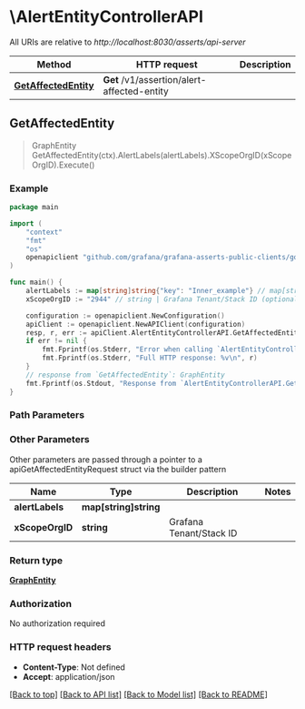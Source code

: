# \AlertEntityControllerAPI

All URIs are relative to *http://localhost:8030/asserts/api-server*

Method | HTTP request | Description
------------- | ------------- | -------------
[**GetAffectedEntity**](AlertEntityControllerAPI.md#GetAffectedEntity) | **Get** /v1/assertion/alert-affected-entity | 



## GetAffectedEntity

> GraphEntity GetAffectedEntity(ctx).AlertLabels(alertLabels).XScopeOrgID(xScopeOrgID).Execute()



### Example

```go
package main

import (
	"context"
	"fmt"
	"os"
	openapiclient "github.com/grafana/grafana-asserts-public-clients/go/gcom"
)

func main() {
	alertLabels := map[string]string{"key": "Inner_example"} // map[string]string | 
	xScopeOrgID := "2944" // string | Grafana Tenant/Stack ID (optional)

	configuration := openapiclient.NewConfiguration()
	apiClient := openapiclient.NewAPIClient(configuration)
	resp, r, err := apiClient.AlertEntityControllerAPI.GetAffectedEntity(context.Background()).AlertLabels(alertLabels).XScopeOrgID(xScopeOrgID).Execute()
	if err != nil {
		fmt.Fprintf(os.Stderr, "Error when calling `AlertEntityControllerAPI.GetAffectedEntity``: %v\n", err)
		fmt.Fprintf(os.Stderr, "Full HTTP response: %v\n", r)
	}
	// response from `GetAffectedEntity`: GraphEntity
	fmt.Fprintf(os.Stdout, "Response from `AlertEntityControllerAPI.GetAffectedEntity`: %v\n", resp)
}
```

### Path Parameters



### Other Parameters

Other parameters are passed through a pointer to a apiGetAffectedEntityRequest struct via the builder pattern


Name | Type | Description  | Notes
------------- | ------------- | ------------- | -------------
 **alertLabels** | **map[string]string** |  | 
 **xScopeOrgID** | **string** | Grafana Tenant/Stack ID | 

### Return type

[**GraphEntity**](GraphEntity.md)

### Authorization

No authorization required

### HTTP request headers

- **Content-Type**: Not defined
- **Accept**: application/json

[[Back to top]](#) [[Back to API list]](../README.md#documentation-for-api-endpoints)
[[Back to Model list]](../README.md#documentation-for-models)
[[Back to README]](../README.md)

